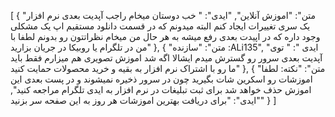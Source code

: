 [
  {
    "متن": "اموزش آنلاین",
    "ایدی": "
خب دوستان میخام راجب آپدیت بعدی نرم افزار یک سری تغییرات ایجاد کنم البته میدونم که در قسمت دانلود مستقیم اپ یک مشکلی وجود داره که در اپیدت بعدی رفع میشه به هر حال من میخام نظراتتون رو بدونم لطفا با من در تلگرام یا روبیکا در جریان بزارید"
  },
  {
    "متن": "سازنده :ALi135",
    "ایدی ": " توی آپدیت بعدی سرور رو گسترش میدم ایشالا اگه شد اموزش تصویری هم میزارم فقط باید ما رو با اشتراک نرم افزار به بقیه و خرید محصولات حمایت کنید"
  },
  {
    "متن": "نکته: لطفا اموزشات رو اسکرین شات بگیرید چون در سرور ذخیره نمیشوند و در پست بعدی این اموزش حذف خواهد شد 
برای ثبت تبلیغات در نرم افزار به ایدی تلگرام مراجعه کنید",
    "ایدی": "برای دریافت بهترین اموزشات هر روز به این صفحه سر بزنید"
  }
]
